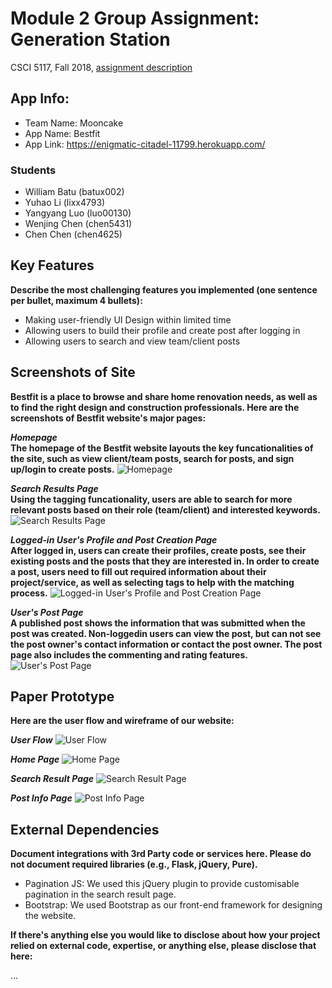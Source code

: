 # Module 2 Group Assignment: Generation Station

CSCI 5117, Fall 2018, [assignment description](https://docs.google.com/document/d/1HhB-96IZ-u5VlfBfdsy9-pkB59zzAapvW1MNsgvQq6M/edit)

## App Info:

* Team Name: Mooncake
* App Name: Bestfit
* App Link: https://enigmatic-citadel-11799.herokuapp.com/

### Students

* William Batu (batux002)
* Yuhao Li (lixx4793)
* Yangyang Luo (luo00130)
* Wenjing Chen (chen5431)
* Chen Chen (chen4625)


## Key Features

**Describe the most challenging features you implemented
(one sentence per bullet, maximum 4 bullets):**

* Making user-friendly UI Design within limited time
* Allowing users to build their profile and create post after logging in
* Allowing users to search and view team/client posts


## Screenshots of Site

<!-- **[Add a screenshot of each key page (maximum 4)](https://stackoverflow.com/questions/10189356/how-to-add-screenshot-to-readmes-in-github-repository)
along with a very brief caption:**

![](https://media.giphy.com/media/XIqCQx02E1U9W/giphy.gif) -->

**Bestfit is a place to browse and share home renovation needs, as well as to find the right design and construction professionals. Here are the screenshots of Bestfit website's major pages:**

***Homepage***
<br/>
**The homepage of the Bestfit website layouts the key funcationalities of the site, such as view client/team posts, search for posts, and sign up/login to create posts.**
![Homepage](/website_screenshots/Bestfit_homepage.png?raw=true "Homepage")
<br/>

***Search Results Page***
<br/>
**Using the tagging funcationality, users are able to search for more relevant posts based on their role (team/client) and interested keywords.**
![Search Results Page](/website_screenshots/Bestfit_search.png?raw=true "Search Results Page")
<br/>

***Logged-in User's Profile and Post Creation Page***
<br/>
**After logged in, users can create their profiles, create posts, see their existing posts and the posts that they are interested in. In order to create a post, users need to fill out required information about their project/service, as well as selecting tags to help with the matching process.**
![Logged-in User's Profile and Post Creation Page](/website_screenshots/Bestfit_profile.png?raw=true "Logged-in User's Profile and Post Creation Page")
<br/>

***User's Post Page***
<br/>
**A published post shows the information that was submitted when the post was created. Non-loggedin users can view the post, but can not see the post owner's contact information or contact the post owner. The post page also includes the commenting and rating features.**
![User's Post Page](/website_screenshots/Bestfit_post.png?raw=true "User's Post Page")
<br/>


## Paper Prototype

<!-- **[Add images/photos that show your paper prototype (maximum 4)](https://stackoverflow.com/questions/10189356/how-to-add-screenshot-to-readmes-in-github-repository) along with a very brief caption:**

![](https://media.giphy.com/media/3oEdv1EbS2Ss1NvrUc/giphy.gif) -->

**Here are the user flow and wireframe of our website:**

***User Flow***
![User Flow](/webDesign/1_userFlow.png?raw=true "User Flow")

***Home Page***
![Home Page](/webDesign/2_homePage.png?raw=true "Home Page")

***Search Result Page***
![Search Result Page](/webDesign/3_searchResult.png?raw=true "Search Result Page")

***Post Info Page***
![Post Info Page](/webDesign/4_postInfoPage.png?raw=true "Post Info Page")




## External Dependencies

**Document integrations with 3rd Party code or services here.
Please do not document required libraries (e.g., Flask, jQuery, Pure).**

* Pagination JS: We used this jQuery plugin to provide customisable pagination in the search result page.
* Bootstrap: We used Bootstrap as our front-end framework for designing the website.

**If there's anything else you would like to disclose about how your project
relied on external code, expertise, or anything else, please disclose that
here:**

...
